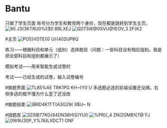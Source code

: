 # Bantu
只做了学生页面
账号分为学生和教师两个身份，现在都是跳转到学生主页。
![90 J3{3KTRU0%E$0 BRLXEJ](https://user-images.githubusercontent.com/81791790/130323721-4cc04256-ad33-4b24-97a9-600bc1cf86de.png)
![QDT5W@0SVU@1EOV_3 2F{K2](https://user-images.githubusercontent.com/81791790/130323737-5a4e2474-c91f-49f4-ab29-6744ebcffec0.png)

#主页
![PO5}`VDTE`{G U}{402UP8Q](https://user-images.githubusercontent.com/81791790/130323752-3c96e2d7-9cef-4447-af76-1972251a782d.png)

练习——根据科目和单元（组别）选择题目（问题：一些科目没有相应组别。我是把全部科目和组别都展示了）

模拟考试——用来智能生成试卷的

考试——已经生成的试卷，输入试卷编号

#做题界面
![TL85%AE TRK1PG KH~{Y0`U](https://user-images.githubusercontent.com/81791790/130323825-15e630b2-e377-4103-9be7-8bb70a0250fc.png)
多选题必选的前端设置还没搞，右侧多选的框不懂为什么歪了还没改

#做题结束
![(BRD4K1TT{A3G29{ 9$U~ N](https://user-images.githubusercontent.com/81791790/130323856-f9909478-408f-4fa9-aa59-f66327d521ec.png)

#错题库
![3Z0IB77KG{84DN38H)S}YU0](https://user-images.githubusercontent.com/81791790/130324074-2a86ed00-48d0-4cde-84bf-fdcd5526a544.png)
![%PR}(_4 ZN(2GMB1{7@`FJ](https://user-images.githubusercontent.com/81791790/130324090-d2e23fae-c96f-4257-b1a2-38111c8537cd.png)
![0W9U30P_Y%7A)LXDCT1 ONF](https://user-images.githubusercontent.com/81791790/130324102-d0481701-03a9-4419-9f2b-56702d8000ef.png)
